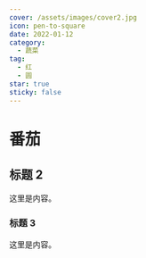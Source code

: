 ```yaml
---
cover: /assets/images/cover2.jpg
icon: pen-to-square
date: 2022-01-12
category:
  - 蔬菜
tag:
  - 红
  - 圆
star: true
sticky: false
---
```


# 番茄

## 标题 2

这里是内容。

### 标题 3

这里是内容。
